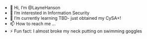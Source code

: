 - 👋 Hi, I’m @LayneHanson
- 👀 I’m interested in Information Security
- 🌱 I’m currently learning TBD- just obtained my CySA+!
- 📫 How to reach me ...
- ⚡ Fun fact: I almost broke my neck putting on swimming goggles

<!---
LayneHanson/LayneHanson is a ✨ special ✨ repository because its `README.md` (this file) appears on your GitHub profile.
You can click the Preview link to take a look at your changes.
--->

